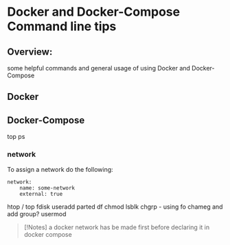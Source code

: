 # Docker and Docker-Compose Command line tips

## Overview:
some helpful commands and general usage of using Docker and Docker-Compose


## Docker 


## Docker-Compose

top
ps

### network


To assign a network do the following: 
```
network:
    name: some-network
    external: true
```

htop / top
fdisk
useradd
parted
df
chmod
lsblk
chgrp - using fo chameg and add group?
usermod


> [!Notes]
> a docker network has be made first before declaring it in docker compose 